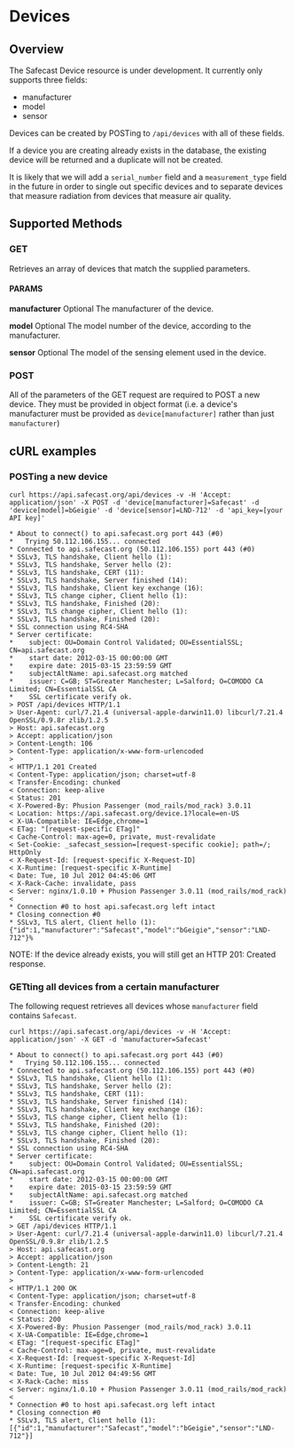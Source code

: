 # Devices #

## Overview ##

The Safecast Device resource is under development.  It currently only supports three fields:

 * manufacturer
 * model
 * sensor

Devices can be created by POSTing to ```/api/devices``` with all of these fields.

If a device you are creating already exists in the database, the existing device will be returned and a duplicate will not be created.

It is likely that we will add a ```serial_number``` field and a ```measurement_type``` field in the future in order to single out specific devices and to separate devices that measure radiation from devices that measure air quality.


## Supported Methods ##

### GET ###

Retrieves an array of devices that match the supplied parameters.

#### PARAMS ####

**manufacturer** Optional
The manufacturer of the device.

**model** Optional
The model number of the device, according to the manufacturer.

**sensor** Optional
The model of the sensing element used in the device.


### POST ###

All of the parameters of the GET request are required to POST a new device.  They must be provided in object format (i.e. a device's manufacturer must be provided as `device[manufacturer]` rather than just `manufacturer`)



## cURL examples ##

### POSTing a new device ###

```
curl https://api.safecast.org/api/devices -v -H 'Accept: application/json' -X POST -d 'device[manufacturer]=Safecast' -d 'device[model]=bGeigie' -d 'device[sensor]=LND-712' -d 'api_key=[your API key]'
```

```
* About to connect() to api.safecast.org port 443 (#0)
*   Trying 50.112.106.155... connected
* Connected to api.safecast.org (50.112.106.155) port 443 (#0)
* SSLv3, TLS handshake, Client hello (1):
* SSLv3, TLS handshake, Server hello (2):
* SSLv3, TLS handshake, CERT (11):
* SSLv3, TLS handshake, Server finished (14):
* SSLv3, TLS handshake, Client key exchange (16):
* SSLv3, TLS change cipher, Client hello (1):
* SSLv3, TLS handshake, Finished (20):
* SSLv3, TLS change cipher, Client hello (1):
* SSLv3, TLS handshake, Finished (20):
* SSL connection using RC4-SHA
* Server certificate:
*    subject: OU=Domain Control Validated; OU=EssentialSSL; CN=api.safecast.org
*    start date: 2012-03-15 00:00:00 GMT
*    expire date: 2015-03-15 23:59:59 GMT
*    subjectAltName: api.safecast.org matched
*    issuer: C=GB; ST=Greater Manchester; L=Salford; O=COMODO CA Limited; CN=EssentialSSL CA
*    SSL certificate verify ok.
> POST /api/devices HTTP/1.1
> User-Agent: curl/7.21.4 (universal-apple-darwin11.0) libcurl/7.21.4 OpenSSL/0.9.8r zlib/1.2.5
> Host: api.safecast.org
> Accept: application/json
> Content-Length: 106
> Content-Type: application/x-www-form-urlencoded
> 
< HTTP/1.1 201 Created
< Content-Type: application/json; charset=utf-8
< Transfer-Encoding: chunked
< Connection: keep-alive
< Status: 201
< X-Powered-By: Phusion Passenger (mod_rails/mod_rack) 3.0.11
< Location: https://api.safecast.org/device.1?locale=en-US
< X-UA-Compatible: IE=Edge,chrome=1
< ETag: "[request-specific ETag]"
< Cache-Control: max-age=0, private, must-revalidate
< Set-Cookie: _safecast_session=[request-specific cookie]; path=/; HttpOnly
< X-Request-Id: [request-specific X-Request-ID]
< X-Runtime: [request-specific X-Runtime]
< Date: Tue, 10 Jul 2012 04:45:06 GMT
< X-Rack-Cache: invalidate, pass
< Server: nginx/1.0.10 + Phusion Passenger 3.0.11 (mod_rails/mod_rack)
< 
* Connection #0 to host api.safecast.org left intact
* Closing connection #0
* SSLv3, TLS alert, Client hello (1):
{"id":1,"manufacturer":"Safecast","model":"bGeigie","sensor":"LND-712"}%  
```

NOTE: If the device already exists, you will still get an HTTP 201: Created response.


### GETting all devices from a certain manufacturer ###

The following request retrieves all devices whose `manufacturer` field contains `Safecast`.

```
curl https://api.safecast.org/api/devices -v -H 'Accept: application/json' -X GET -d 'manufacturer=Safecast'
```

```
* About to connect() to api.safecast.org port 443 (#0)
*   Trying 50.112.106.155... connected
* Connected to api.safecast.org (50.112.106.155) port 443 (#0)
* SSLv3, TLS handshake, Client hello (1):
* SSLv3, TLS handshake, Server hello (2):
* SSLv3, TLS handshake, CERT (11):
* SSLv3, TLS handshake, Server finished (14):
* SSLv3, TLS handshake, Client key exchange (16):
* SSLv3, TLS change cipher, Client hello (1):
* SSLv3, TLS handshake, Finished (20):
* SSLv3, TLS change cipher, Client hello (1):
* SSLv3, TLS handshake, Finished (20):
* SSL connection using RC4-SHA
* Server certificate:
*    subject: OU=Domain Control Validated; OU=EssentialSSL; CN=api.safecast.org
*    start date: 2012-03-15 00:00:00 GMT
*    expire date: 2015-03-15 23:59:59 GMT
*    subjectAltName: api.safecast.org matched
*    issuer: C=GB; ST=Greater Manchester; L=Salford; O=COMODO CA Limited; CN=EssentialSSL CA
*    SSL certificate verify ok.
> GET /api/devices HTTP/1.1
> User-Agent: curl/7.21.4 (universal-apple-darwin11.0) libcurl/7.21.4 OpenSSL/0.9.8r zlib/1.2.5
> Host: api.safecast.org
> Accept: application/json
> Content-Length: 21
> Content-Type: application/x-www-form-urlencoded
> 
< HTTP/1.1 200 OK
< Content-Type: application/json; charset=utf-8
< Transfer-Encoding: chunked
< Connection: keep-alive
< Status: 200
< X-Powered-By: Phusion Passenger (mod_rails/mod_rack) 3.0.11
< X-UA-Compatible: IE=Edge,chrome=1
< ETag: "[request-specific ETag]"
< Cache-Control: max-age=0, private, must-revalidate
< X-Request-Id: [request-specific X-Request-Id]
< X-Runtime: [request-specific X-Runtime]
< Date: Tue, 10 Jul 2012 04:49:56 GMT
< X-Rack-Cache: miss
< Server: nginx/1.0.10 + Phusion Passenger 3.0.11 (mod_rails/mod_rack)
< 
* Connection #0 to host api.safecast.org left intact
* Closing connection #0
* SSLv3, TLS alert, Client hello (1):
[{"id":1,"manufacturer":"Safecast","model":"bGeigie","sensor":"LND-712"}]
```


